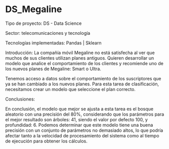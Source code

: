 # DS_Megaline

Tipo de proyecto: DS - Data Science

Sector: telecomunicaciones y tecnología

Tecnologías implementadas: Pandas | Sklearn <DecisionTreeClassifier> <RandomForestClassifier> <LogisticRegression>

Introducción:
La compañía móvil Megaline no está satisfecha al ver que muchos de sus clientes utilizan planes antiguos. Quieren desarrollar un modelo que analice el comportamiento de los clientes y recomiende uno de los nuevos planes de Megaline: Smart o Ultra.

Tenemos acceso a datos sobre el comportamiento de los suscriptores que ya se han cambiado a los nuevos planes. Para esta tarea de clasificación, necesitamos crear un modelo que seleccione el plan correcto.

Conclusiones:

En conclusión, el modelo que mejor se ajusta a esta tarea es el bosque aleatorio con una precisión del 80%, considerando que los parámetros para el mejor resultado son árboles: 41, siendo el valor por defecto 100, y profundidad: 6. Podemos determinar que este modelo tiene una buena precisión con un conjunto de parámetros no demasiado altos, lo que podría afectar tanto a la velocidad de procesamiento del sistema como al tiempo de ejecución para obtener los cálculos.

